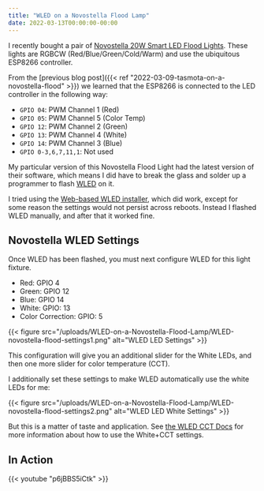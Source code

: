 ```yaml
---
title: "WLED on a Novostella Flood Lamp"
date: 2022-03-13T00:00:00-00:00
---
```


I recently bought a pair of [Novostella 20W Smart LED Flood Lights](https://www.amazon.com/Novostella-2700K-6500K-Dimmable-Waterproof-Multicolor/dp/B07VH1VHYL).
These lights are RGBCW (Red/Blue/Green/Cold/Warm) and use the ubiquitous ESP8266 controller.

From the [previous blog post]({{< ref "2022-03-09-tasmota-on-a-novostella-flood" >}}) we learned that the ESP8266 is connected to the LED controller in the following way:

* `GPIO 04`: PWM Channel 1 (Red)
* `GPIO 05`: PWM Channel 5 (Color Temp)
* `GPIO 12`: PWM Channel 2 (Green)
* `GPIO 13`: PWM Channel 4 (White)
* `GPIO 14`: PWM Channel 3 (Blue)
* `GPIO 0-3,6,7,11,1`: Not used

My particular version of this Novostella Flood Light had the latest version of their software, which means I did have to break the glass and solder up a programmer to flash [WLED](https://kno.wled.ge/) on it.

I tried using the [Web-based WLED installer](https://install.wled.me/), which did work, except for some reason the settings would not persist across reboots.
Instead I flashed WLED manually, and after that it worked fine.

## Novostella WLED Settings

Once WLED has been flashed, you must next configure WLED for this light fixture.

* Red: GPIO 4
* Green: GPIO 12
* Blue: GPIO 14
* White: GPIO: 13
* Color Correction: GPIO: 5

{{< figure src="/uploads/WLED-on-a-Novostella-Flood-Lamp/WLED-novostella-flood-settings1.png" alt="WLED LED Settings" >}}

This configuration will give you an additional slider for the White LEDs, and then one more slider for color temperature (CCT).

I additionally set these settings to make WLED automatically use the white LEDs for me:

{{< figure src="/uploads/WLED-on-a-Novostella-Flood-Lamp/WLED-novostella-flood-settings2.png" alt="WLED LED White Settings" >}}

But this is a matter of taste and application.
See [the WLED CCT Docs](https://kno.wled.ge/features/cct/#ic-cct) for more information about how to use the White+CCT settings.

## In Action

{{< youtube "p6jBBS5iCtk" >}}
